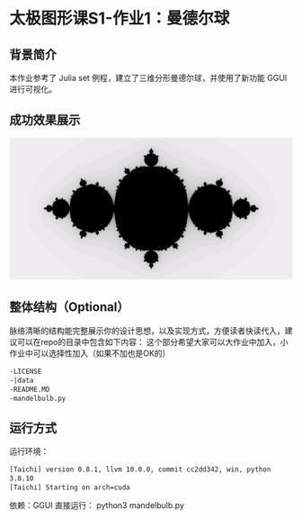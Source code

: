 # 太极图形课S1-作业1：曼德尔球

## 背景简介
本作业参考了 Julia set 例程，建立了三维分形曼德尔球，并使用了新功能 GGUI 进行可视化。

## 成功效果展示

![fractal demo](./data/fractal.jpg)
## 整体结构（Optional）
脉络清晰的结构能完整展示你的设计思想，以及实现方式，方便读者快读代入，建议可以在repo的目录中包含如下内容：
这个部分希望大家可以大作业中加入，小作业中可以选择性加入（如果不加也是OK的）
```
-LICENSE
-|data
-README.MD
-mandelbulb.py
```

## 运行方式
运行环境：
```
[Taichi] version 0.8.1, llvm 10.0.0, commit cc2dd342, win, python 3.8.10
[Taichi] Starting on arch=cuda
```
依赖：GGUI
直接运行： python3 mandelbulb.py
